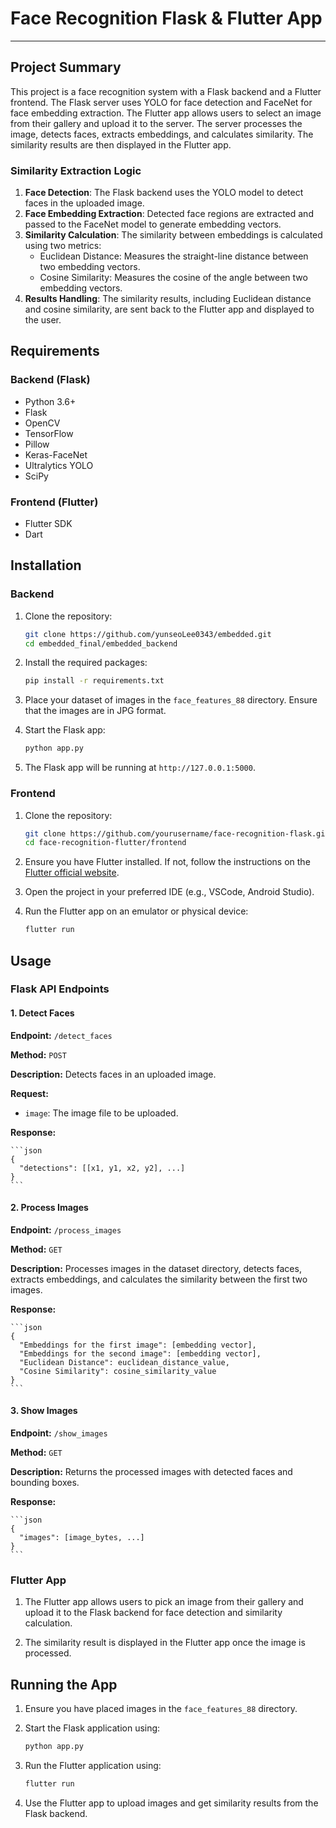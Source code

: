 
# Face Recognition Flask & Flutter App

---

## Project Summary
This project is a face recognition system with a Flask backend and a Flutter frontend. The Flask server uses YOLO for face detection and FaceNet for face embedding extraction. The Flutter app allows users to select an image from their gallery and upload it to the server. The server processes the image, detects faces, extracts embeddings, and calculates similarity. The similarity results are then displayed in the Flutter app.

### Similarity Extraction Logic
1. **Face Detection**: The Flask backend uses the YOLO model to detect faces in the uploaded image.
2. **Face Embedding Extraction**: Detected face regions are extracted and passed to the FaceNet model to generate embedding vectors.
3. **Similarity Calculation**: The similarity between embeddings is calculated using two metrics:
   - Euclidean Distance: Measures the straight-line distance between two embedding vectors.
   - Cosine Similarity: Measures the cosine of the angle between two embedding vectors.
4. **Results Handling**: The similarity results, including Euclidean distance and cosine similarity, are sent back to the Flutter app and displayed to the user.

## Requirements

### Backend (Flask)
- Python 3.6+
- Flask
- OpenCV
- TensorFlow
- Pillow
- Keras-FaceNet
- Ultralytics YOLO
- SciPy

### Frontend (Flutter)
- Flutter SDK
- Dart

## Installation

### Backend

1. Clone the repository:

    ```bash
    git clone https://github.com/yunseoLee0343/embedded.git
    cd embedded_final/embedded_backend
    ```

2. Install the required packages:

    ```bash
    pip install -r requirements.txt
    ```

3. Place your dataset of images in the `face_features_88` directory. Ensure that the images are in JPG format.

4. Start the Flask app:

    ```bash
    python app.py
    ```

5. The Flask app will be running at `http://127.0.0.1:5000`.

### Frontend

1. Clone the repository:

    ```bash
    git clone https://github.com/yourusername/face-recognition-flask.git
    cd face-recognition-flutter/frontend
    ```

2. Ensure you have Flutter installed. If not, follow the instructions on the [Flutter official website](https://flutter.dev/docs/get-started/install).

3. Open the project in your preferred IDE (e.g., VSCode, Android Studio).

4. Run the Flutter app on an emulator or physical device:

    ```bash
    flutter run
    ```

## Usage

### Flask API Endpoints

#### 1. Detect Faces

**Endpoint:** `/detect_faces`

**Method:** `POST`

**Description:** Detects faces in an uploaded image.

**Request:**

- `image`: The image file to be uploaded.

**Response:**

    ```json
    {
      "detections": [[x1, y1, x2, y2], ...]
    }
    ```

#### 2. Process Images

**Endpoint:** `/process_images`

**Method:** `GET`

**Description:** Processes images in the dataset directory, detects faces, extracts embeddings, and calculates the similarity between the first two images.

**Response:**

    ```json
    {
      "Embeddings for the first image": [embedding vector],
      "Embeddings for the second image": [embedding vector],
      "Euclidean Distance": euclidean_distance_value,
      "Cosine Similarity": cosine_similarity_value
    }
    ```

#### 3. Show Images

**Endpoint:** `/show_images`

**Method:** `GET`

**Description:** Returns the processed images with detected faces and bounding boxes.

**Response:**

    ```json
    {
      "images": [image_bytes, ...]
    }
    ```

### Flutter App

1. The Flutter app allows users to pick an image from their gallery and upload it to the Flask backend for face detection and similarity calculation.

2. The similarity result is displayed in the Flutter app once the image is processed.


## Running the App

1. Ensure you have placed images in the `face_features_88` directory.
2. Start the Flask application using:

    ```bash
    python app.py
    ```

3. Run the Flutter application using:

    ```bash
    flutter run
    ```

4. Use the Flutter app to upload images and get similarity results from the Flask backend.